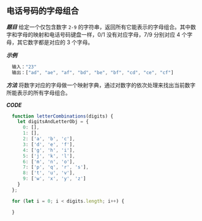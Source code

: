 ## 电话号码的字母组合

***题目***
给定一个仅包含数字 `2-9` 的字符串，返回所有它能表示的字母组合。其中数字和字母的映射和电话号码键盘一样，0/1 没有对应字母，7/9 分别对应 4 个字母，其它数字都是对应的 3 个字母。

***示例***
``` javascript
  输入："23"
  输出：["ad", "ae", "af", "bd", "be", "bf", "cd", "ce", "cf"]
```


***方法***
将数字对应的字母做一个映射字典，通过对数字的依次处理来找出当前数字所能表示的所有字母组合。

***CODE***
``` javascript
  function letterCombinations(digits) {
    let digitsAndLetterObj = {
      0: [],
      1: [],
      2: ['a', 'b', 'c'],
      3: ['d', 'e', 'f'],
      4: ['g', 'h', 'i'],
      5: ['j', 'k', 'l'],
      6: ['m', 'n', 'o'],
      7: ['p', 'q', 'r', 's'],
      8: ['t', 'u', 'v'],
      9: ['w', 'x', 'y', 'z']
    }
  };

  for (let i = 0; i < digits.length; i++) {

  }
```
